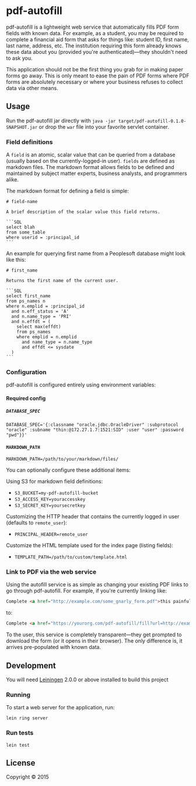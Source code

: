 # pdf-autofill

pdf-autofill is a lightweight web service that automatically fills PDF form
fields with known data. For example, as a student, you may be required to
complete a financial aid form that asks for things like: student ID, first name,
last name, address, etc. The institution requiring this form already knows these
data about you (provided you're authenticated)—they shouldn't need to ask you.

This application should not be the first thing you grab for in making paper
forms go away. This is only meant to ease the pain of PDF forms where PDF forms
are absolutely necessary or where your business refuses to collect data via other
means.

## Usage

Run the pdf-autofill jar directly with `java -jar target/pdf-autofill-0.1.0-SNAPSHOT.jar`
or drop the `war` file into your favorite servlet container.

### Field definitions

A `field` is an atomic, scalar value that can be queried from a database (usually based
on the currently-logged-in user). `fields` are defined as markdown files. The markdown
format allows fields to be defined and maintained by subject matter experts, business
analysts, and programmers alike.

The markdown format for defining a field is simple:

    # field-name

    A brief description of the scalar value this field returns.

    ```SQL
    select blah
    from some_table
    where userid = :principal_id
    ```

An example for querying first name from a Peoplesoft database might look like this:

    # first_name

    Returns the first name of the current user.

    ```SQL
    select first_name
    from ps_names n
    where n.emplid = :principal_id
      and n.eff_status = 'A'
      and n.name_type = 'PRI'
      and n.effdt = (
        select max(effdt)
        from ps_names
        where emplid = n.emplid
          and name_type = n.name_type
          and effdt <= sysdate
      )
    ```

### Configuration

pdf-autofill is configured entirely using environment variables:

#### Required config

##### `DATABASE_SPEC`

`DATABASE_SPEC='{:classname "oracle.jdbc.OracleDriver"
                 :subprotocol "oracle"
                 :subname "thin:@172.27.1.7:1521:SID"
                 :user "user"
                 :password "pwd"}}'`

#### `MARKDOWN_PATH`

`MARKDOWN_PATH=/path/to/your/markdown/files/`

You can optionally configure these additional items:

Using S3 for markdown field definitions:
- `S3_BUCKET=my-pdf-autofill-bucket`
- `S3_ACCESS_KEY=youraccesskey`
- `S3_SECRET_KEY=yoursecretkey`

Customizing the HTTP header that contains the currently logged in user
(defaults to `remote_user`):
- `PRINCIPAL_HEADER=remote_user`

Customize the HTML template used for the index page (listing fields):
- `TEMPLATE_PATH=/path/to/custom/template.html`

### Link to PDF via the web service

Using the autofill service is as simple as changing your existing PDF links to go
through pdf-autofill. For example, if you're currently linking like:

```html
Complete <a href="http://example.com/some_gnarly_form.pdf">this painful form</a>.
```

to:

```html
Complete <a href="https://yourorg.com/pdf-autofill/fill?url=http://example.com/some_gnarly_form.pdf">this painful form</a>.
```

To the user, this service is completely transparent—they get prompted to download the
form (or it opens in their browser). The only difference is, it arrives pre-populated
with known data.

## Development

You will need [Leiningen][] 2.0.0 or above installed to build this project

[leiningen]: https://github.com/technomancy/leiningen

### Running

To start a web server for the application, run:

    lein ring server

### Run tests

    lein test

## License

Copyright © 2015
